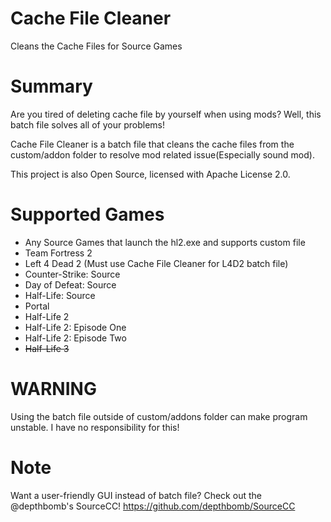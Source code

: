 # Cache File Cleaner
Cleans the Cache Files for Source Games

# Summary
Are you tired of deleting cache file by yourself when using mods? Well, this batch file solves all of your problems!

Cache File Cleaner is a batch file that cleans the cache files from the custom/addon folder to resolve mod related issue(Especially sound mod).

This project is also Open Source, licensed with Apache License 2.0.

# Supported Games
* Any Source Games that launch the hl2.exe and supports custom file
* Team Fortress 2
* Left 4 Dead 2 (Must use Cache File Cleaner for L4D2 batch file)
* Counter-Strike: Source
* Day of Defeat: Source
* Half-Life: Source
* Portal
* Half-Life 2
* Half-Life 2: Episode One
* Half-Life 2: Episode Two
* ~~Half-Life 3~~

# WARNING
Using the batch file outside of custom/addons folder can make program unstable. I have no responsibility for this!

# Note
Want a user-friendly GUI instead of batch file? Check out the @depthbomb's SourceCC!
https://github.com/depthbomb/SourceCC
